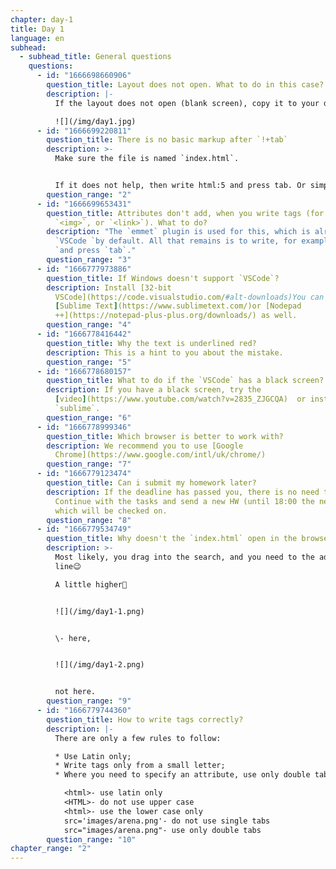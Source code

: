 ```yaml
---
chapter: day-1
title: Day 1
language: en
subhead:
  - subhead_title: General questions
    questions:
      - id: "1666698660906"
        question_title: Layout does not open. What to do in this case?
        description: |-
          If the layout does not open (blank screen), copy it to your drafts

          ![](/img/day1.jpg)
      - id: "1666699220811"
        question_title: There is no basic markup after `!+tab`
        description: >-
          Make sure the file is named `index.html`.


          If it does not help, then write html:5 and press tab. Or simply write html and select html:5 from the drop-down list (in the code editor in the `index.html` file)
        question_range: "2"
      - id: "1666699653431"
        question_title: Attributes don't add, when you write tags (for example `<﻿t>`,
          `<img>`, or `<link>`). What to do?
        description: "The `emmet` plugin is used for this, which is already installed in
          `VSCode `by default. All that remains is to write, for example: `img
          `and press `tab`."
        question_range: "3"
      - id: "1666777973886"
        question_title: I﻿f Windows doesn't support `VSCode`?
        description: I﻿nstall [32-bit
          VSCode](https://code.visualstudio.com/#alt-downloads)You can use
          [Sublime Text](https://www.sublimetext.com/)or [Nodepad
          ++](https://notepad-plus-plus.org/downloads/) as well.
        question_range: "4"
      - id: "1666778416442"
        question_title: Why the text is underlined red?
        description: This is a hint to you about the mistake.
        question_range: "5"
      - id: "1666778680157"
        question_title: What to do if the `VSCode` has a black screen?
        description: I﻿f you have a black screen, try the
          [video](https://www.youtube.com/watch?v=2835_ZJGCQA)  or install
          `sublime`.
        question_range: "6"
      - id: "1666778999346"
        question_title: Which browser is better to work with?
        description: W﻿e recommend you to use [Google
          Chrome](https://www.google.com/intl/uk/chrome/)
        question_range: "7"
      - id: "1666779123474"
        question_title: Сan i submit my homework later?
        description: If the deadline has passed you, there is no need to send this HW.
          Continue with the tasks and send a new HW (until 18:00 the next day),
          which will be checked on.
        question_range: "8"
      - id: "1666779534749"
        question_title: Why doesn't the `index.html` open in the browser?
        description: >-
          Most likely, you drag into the search, and you need to the address
          line😉

          A little higher🤗


          ![](/img/day1-1.png)


          \-﻿ here,


          ![](/img/day1-2.png)


          n﻿ot here.
        question_range: "9"
      - id: "1666779744360"
        question_title: How to write tags correctly?
        description: |-
          There are only a few rules to follow:

          * Use Latin only;
          * Write tags only from a small letter;
          * Where you need to specify an attribute, use only double tabs.

            <html>- use latin only
            <HTML>- do not use upper case
            <html>- use the lower case only
            src='images/arena.png'- do not use single tabs
            src="images/arena.png"- use only double tabs
        question_range: "10"
chapter_range: "2"
---
```

